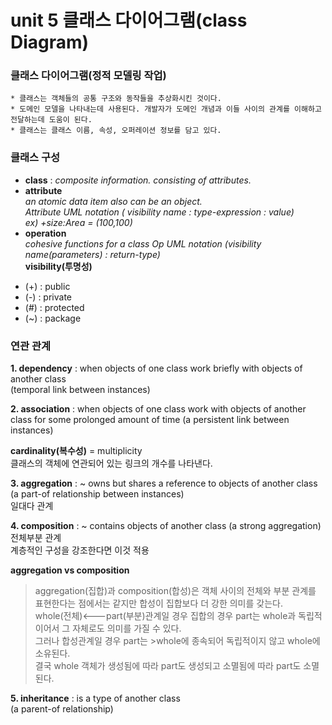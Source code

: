 unit 5 클래스 다이어그램(class Diagram)
======================================

### **클래스 다이어그램(정적 모델링 작업)** ### 
    * 클래스는 객체들의 공통 구조와 동작들을 추상화시킨 것이다.  
    * 도메인 모델을 나타내는데 사용된다. 개발자가 도메인 개념과 이들 사이의 관계를 이해하고 전달하는데 도움이 된다.  
    * 클래스는 클래스 이름, 속성, 오퍼레이션 정보를 담고 있다.  

### **클래스 구성** ###  
+ **class** : *composite information. consisting of attributes.*  
+ **attribute**  
*an atomic data item also can be an object.  
Attribute UML notation ( visibility name : type-expression : value)  
ex) +size:Area = (100,100)*  
+ **operation**  
*cohesive functions for a class 
Op UML notation (visibility name(parameters) : return-type)*  
**visibility(투명성)**  
* (+) : public 
* (-) : private
* (#) : protected 
* (~) : package

### 연관 관계 ###
**1. dependency** : when objects of one class work briefly with objects of another class  
(temporal link between instances)  
  
**2. association** : when objects of one class work with objects of another class for some prolonged amount of time
(a persistent link between instances)
  
**cardinality(복수성)** 
= multiplicity  
클래스의 객체에 연관되어 있는 링크의 개수를 나타낸다.  

**3. aggregation** : ~ owns but shares a reference to objects of another class
(a part-of relationship between instances)  
일대다 관계  

**4. composition** : ~ contains objects of another class
(a strong aggregation)  
전체부분 관계  
계층적인 구성을 강조한다면 이것 적용  

**aggregation vs composition**  
> aggregation(집합)과 composition(합성)은 객체 사이의 전체와 부분 관계를 표현한다는 점에서는 같지만 합성이 집합보다 더 강한 의미를 갖는다.  
> whole(전체)<---part(부분)관계일 경우 집합의 경우 part는 whole과 독립적이어서 그 자체로도 의미를 가질 수 있다.   
> 그러나 합성관계일 경우 part는 >whole에 종속되어 독립적이지 않고 whole에 소유된다.  
> 결국 whole 객체가 생성됨에 따라 part도 생성되고 소멸됨에 따라 part도 소멸된다.  
  
**5. inheritance** : is a type of another class  
(a parent-of relationship)  
